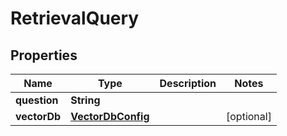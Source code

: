 # RetrievalQuery

## Properties

| Name         | Type                                    | Description | Notes      |
| ------------ | --------------------------------------- | ----------- | ---------- |
| **question** | **String**                              |             |            |
| **vectorDb** | [**VectorDbConfig**](VectorDbConfig.md) |             | [optional] |
